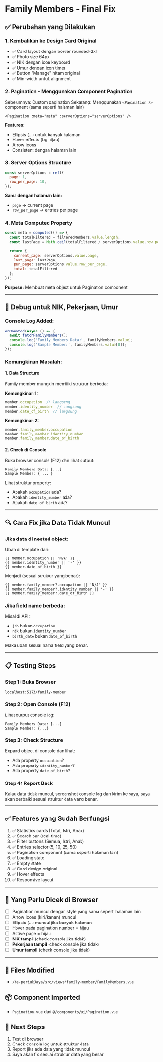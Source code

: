 # Family Members - Final Fix

## ✅ Perubahan yang Dilakukan

### 1. **Kembalikan ke Design Card Original**
- ✅ Card layout dengan border rounded-2xl
- ✅ Photo size 64px
- ✅ NIK dengan icon keyboard
- ✅ Umur dengan icon timer
- ✅ Button "Manage" hitam original
- ✅ Min-width untuk alignment

### 2. **Pagination - Menggunakan Component Pagination**
Sebelumnya: Custom pagination
Sekarang: Menggunakan `<Pagination />` component (sama seperti halaman lain)

```vue
<Pagination :meta="meta" :serverOptions="serverOptions" />
```

**Features:**
- Ellipsis (...) untuk banyak halaman
- Hover effects (bg hijau)
- Arrow icons
- Consistent dengan halaman lain

### 3. **Server Options Structure**
```javascript
const serverOptions = ref({
  page: 1,
  row_per_page: 10,
});
```

**Sama dengan halaman lain:**
- `page` → current page
- `row_per_page` → entries per page

### 4. **Meta Computed Property**
```javascript
const meta = computed(() => {
  const totalFiltered = filteredMembers.value.length;
  const lastPage = Math.ceil(totalFiltered / serverOptions.value.row_per_page);
  
  return {
    current_page: serverOptions.value.page,
    last_page: lastPage,
    per_page: serverOptions.value.row_per_page,
    total: totalFiltered
  };
});
```

**Purpose:** Membuat meta object untuk Pagination component

---

## 🐛 Debug untuk NIK, Pekerjaan, Umur

### Console Log Added:
```javascript
onMounted(async () => {
  await fetchFamilyMembers();
  console.log('Family Members Data:', familyMembers.value);
  console.log('Sample Member:', familyMembers.value[0]);
});
```

### Kemungkinan Masalah:

#### **1. Data Structure**
Family member mungkin memiliki struktur berbeda:

**Kemungkinan 1:**
```javascript
member.occupation  // langsung
member.identity_number  // langsung
member.date_of_birth  // langsung
```

**Kemungkinan 2:**
```javascript
member.family_member.occupation
member.family_member.identity_number
member.family_member.date_of_birth
```

#### **2. Check di Console**
Buka browser console (F12) dan lihat output:
```
Family Members Data: [...]
Sample Member: { ... }
```

Lihat struktur property:
- Apakah `occupation` ada?
- Apakah `identity_number` ada?
- Apakah `date_of_birth` ada?

---

## 🔍 Cara Fix jika Data Tidak Muncul

### **Jika data di nested object:**

Ubah di template dari:
```vue
{{ member.occupation || 'N/A' }}
{{ member.identity_number || '-' }}
{{ member.date_of_birth }}
```

Menjadi (sesuai struktur yang benar):
```vue
{{ member.family_member?.occupation || 'N/A' }}
{{ member.family_member?.identity_number || '-' }}
{{ member.family_member?.date_of_birth }}
```

### **Jika field name berbeda:**

Misal di API:
- `job` bukan `occupation`
- `nik` bukan `identity_number`
- `birth_date` bukan `date_of_birth`

Maka ubah sesuai nama field yang benar.

---

## 📋 Testing Steps

### Step 1: Buka Browser
```
localhost:5173/family-member
```

### Step 2: Open Console (F12)
Lihat output console log:
```
Family Members Data: [...]
Sample Member: {...}
```

### Step 3: Check Structure
Expand object di console dan lihat:
- Ada property `occupation`?
- Ada property `identity_number`?
- Ada property `date_of_birth`?

### Step 4: Report Back
Kalau data tidak muncul, screenshot console log dan kirim ke saya, saya akan perbaiki sesuai struktur data yang benar.

---

## ✅ Features yang Sudah Berfungsi

1. ✅ Statistics cards (Total, Istri, Anak)
2. ✅ Search bar (real-time)
3. ✅ Filter buttons (Semua, Istri, Anak)
4. ✅ Entries selector (5, 10, 25, 50)
5. ✅ Pagination component (sama seperti halaman lain)
6. ✅ Loading state
7. ✅ Empty state
8. ✅ Card design original
9. ✅ Hover effects
10. ✅ Responsive layout

---

## 🎯 Yang Perlu Dicek di Browser

- [ ] Pagination muncul dengan style yang sama seperti halaman lain
- [ ] Arrow icons (kiri/kanan) muncul
- [ ] Ellipsis (...) muncul jika banyak halaman
- [ ] Hover pada pagination number = hijau
- [ ] Active page = hijau
- [ ] **NIK tampil** (check console jika tidak)
- [ ] **Pekerjaan tampil** (check console jika tidak)
- [ ] **Umur tampil** (check console jika tidak)

---

## 📝 Files Modified
- `/fe-periukJaya/src/views/family-member/FamilyMembers.vue`

## 📦 Component Imported
- `Pagination.vue` dari `@/components/ui/Pagination.vue`

## 🔄 Next Steps
1. Test di browser
2. Check console log untuk struktur data
3. Report jika ada data yang tidak muncul
4. Saya akan fix sesuai struktur data yang benar

